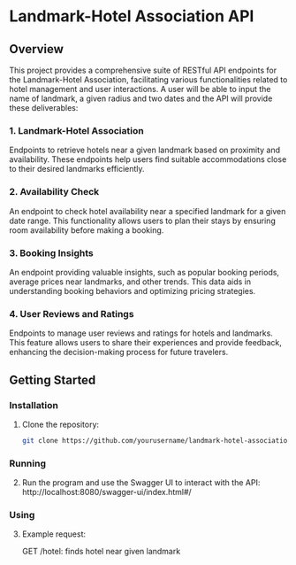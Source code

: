 # Landmark-Hotel Association API

## Overview

This project provides a comprehensive suite of RESTful API endpoints for the Landmark-Hotel Association, facilitating various functionalities related to hotel management and user interactions. A user will be able to input the name of landmark, a given radius and two dates and the API will provide these deliverables:

### 1. Landmark-Hotel Association
Endpoints to retrieve hotels near a given landmark based on proximity and availability. These endpoints help users find suitable accommodations close to their desired landmarks efficiently.

### 2. Availability Check
An endpoint to check hotel availability near a specified landmark for a given date range. This functionality allows users to plan their stays by ensuring room availability before making a booking.

### 3. Booking Insights
An endpoint providing valuable insights, such as popular booking periods, average prices near landmarks, and other trends. This data aids in understanding booking behaviors and optimizing pricing strategies.

### 4. User Reviews and Ratings
Endpoints to manage user reviews and ratings for hotels and landmarks. This feature allows users to share their experiences and provide feedback, enhancing the decision-making process for future travelers.

## Getting Started

### Installation
1. Clone the repository:
   ```bash
   git clone https://github.com/yourusername/landmark-hotel-association-api.git

### Running
2. Run the program and use the Swagger UI to interact with the API:
   http://localhost:8080/swagger-ui/index.html#/

### Using
3. Example request:

    GET /hotel: finds hotel near given landmark
